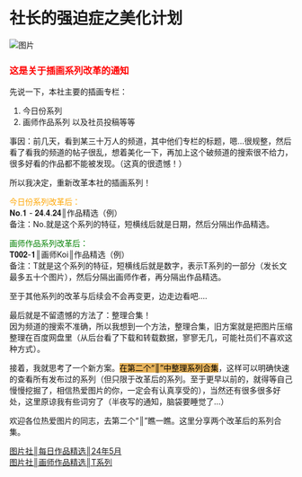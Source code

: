 # 社长的强迫症之美化计划  
![图片](https://i.postimg.cc/13hYK2Pz/E0-BBF10-F7383695-B9-E82-CE7-CA4-C950111718208501011.png)  
  
### <font color="red">这是关于插画系列改革的通知</font>
 
先说一下，本社主要的插画专栏： 
1. 今日份系列 
2. 画师作品系列 
以及社员投稿等等 
 
事因：前几天，看到某三十万人的频道，其中他们专栏的标题，嗯...很规整，然后看了看我的频道的帖子很乱，想着美化一下，再加上这个破频道的搜索很不给力，很多好看的作品都不能被发现。（这真的很遗憾！） 
 
所以我决定，重新改革本社的插画系列！   
  
<font color="orange">今日份系列改革后： </font>  
𝐍𝐨.𝟏 - 𝟐𝟒.𝟒.𝟐𝟒║作品精选（例）     
备注：No.就是这个系列的特征，短横线后就是日期，然后分隔出作品精选。 
 
<font color="green">画师作品系列改革后：</font>   
𝐓𝟎𝟎𝟐-𝟏║画师Koi║作品精选（例）   
备注：T就是这个系列的特征，短横线后就是数字，表示T系列的一部分（发长文最多五十个图片），然后分隔出画师作者，再分隔出作品精选。 
 
至于其他系列的改革与后续会不会再变更，边走边看吧.... 
 
最后就是不留遗憾的方法了：整理合集！   
因为频道的搜索不准确，所以我想到一个方法，整理合集，旧方案就是把图片压缩整理在百度网盘里（从后台看了下载和转载数据，寥寥无几，可能社员们不喜欢这种方式）。 
 
接着，我就思考了一个新方案。<font style=background:#E7B45C font color="black">在第二个“║”中整理系列合集</font>，这样可以明确快速的查看所有发布过的系列（但只限于改革后的系列。至于更早以前的，就得等自己慢慢挖掘了，相信热爱图片的你，一定会有认真享受的），当然还有很多很多好处，这里原谅我有些词穷了（半夜写的通知，脑袋要睡觉了...） 
 
欢迎各位热爱图片的同志，去第二个“║”瞧一瞧。这里分享两个改革后的系列合集。    

[图片社║每日作品精选║24年5月](https://pd.qq.com/s/1s44uizo0)    
[图片社║画师作品精选║T系列](https://pd.qq.com/s/1db9y9qc0)   